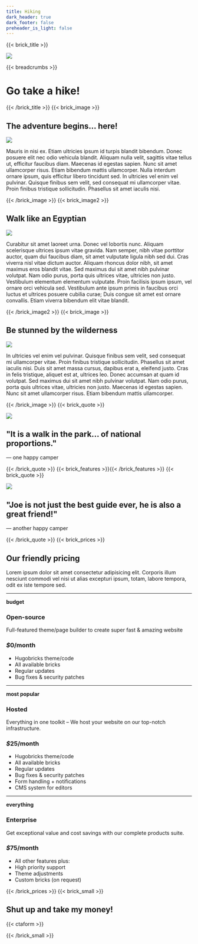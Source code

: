 ```yaml
---
title: Hiking
dark_header: true
dark_footer: false
preheader_is_light: false
---
```

{{< brick_title >}}

![](/uploads/photos/hike/hike01.jpg)

{{< breadcrumbs >}}

# Go take a hike!

{{< /brick_title >}}
{{< brick_image >}}

## The adventure begins... here!

![](/uploads/photos/hike/hike03.jpg)

Mauris in nisi ex. Etiam ultricies ipsum id turpis blandit bibendum. Donec posuere elit nec odio vehicula blandit. Aliquam nulla velit, sagittis vitae tellus ut, efficitur faucibus diam. Maecenas id egestas sapien. Nunc sit amet ullamcorper risus. Etiam bibendum mattis ullamcorper. Nulla interdum ornare ipsum, quis efficitur libero tincidunt sed. In ultricies vel enim vel pulvinar. Quisque finibus sem velit, sed consequat mi ullamcorper vitae. Proin finibus tristique sollicitudin. Phasellus sit amet iaculis nisi.

{{< /brick_image >}}
{{< brick_image2 >}}

## Walk like an Egyptian

![](/uploads/photos/hike/hike06.jpg)

Curabitur sit amet laoreet urna. Donec vel lobortis nunc. Aliquam scelerisque ultrices ipsum vitae gravida. Nam semper, nibh vitae porttitor auctor, quam dui faucibus diam, sit amet vulputate ligula nibh sed dui. Cras viverra nisl vitae dictum auctor. Aliquam rhoncus dolor nibh, sit amet maximus eros blandit vitae. Sed maximus dui sit amet nibh pulvinar volutpat. Nam odio purus, porta quis ultrices vitae, ultricies non justo. Vestibulum elementum elementum vulputate. Proin facilisis ipsum ipsum, vel ornare orci vehicula sed. Vestibulum ante ipsum primis in faucibus orci luctus et ultrices posuere cubilia curae; Duis congue sit amet est ornare convallis. Etiam viverra bibendum elit vitae blandit. 

{{< /brick_image2 >}}
{{< brick_image >}}

## Be stunned by the wilderness

![](/uploads/photos/hike/hike07.jpg)

In ultricies vel enim vel pulvinar. Quisque finibus sem velit, sed consequat mi ullamcorper vitae. Proin finibus tristique sollicitudin. Phasellus sit amet iaculis nisi. Duis sit amet massa cursus, dapibus erat a, eleifend justo. Cras in felis tristique, aliquet est at, ultrices leo. Donec accumsan at quam id volutpat. Sed maximus dui sit amet nibh pulvinar volutpat. Nam odio purus, porta quis ultrices vitae, ultricies non justo. Maecenas id egestas sapien. Nunc sit amet ullamcorper risus. Etiam bibendum mattis ullamcorper.

{{< /brick_image >}}
{{< brick_quote >}}

![](/uploads/photos/hike/hike01.jpg)

## "It is a walk in the park... of national proportions."
— one happy camper

{{< /brick_quote >}}
{{< brick_features >}}{{< /brick_features >}}
{{< brick_quote >}}

![](/uploads/photos/hike/hike01.jpg)

## "Joe is not just the best guide ever, he is also a great friend!"
— another happy camper

{{< /brick_quote >}}
{{< brick_prices >}}

## Our friendly pricing

Lorem ipsum dolor sit amet consectetur adipisicing elit. Corporis illum nesciunt commodi vel nisi ut alias excepturi ipsum, totam, labore tempora, odit ex iste tempore sed.

---

**budget**

### Open-source

Full-featured theme/page builder to create super fast & amazing website

### _$_**0**/month

- Hugobricks theme/code
- All available bricks
- Regular updates
- Bug fixes & security patches

---

**most popular**

### Hosted

Everything in one toolkit – We host your website on our top-notch infrastructure.

### _$_**25**/month

- Hugobricks theme/code
- All available bricks
- Regular updates
- Bug fixes & security patches
- Form handling + notifications
- CMS system for editors

---

**everything**

### Enterprise

Get exceptional value and cost savings with our complete products suite.

### _$_**75**/month

- All other features plus:
- High priority support 
- Theme adjustments
- Custom bricks (on request)

{{< /brick_prices >}}
{{< brick_small >}}

## Shut up and take my money!

{{< ctaform >}}

{{< /brick_small >}}